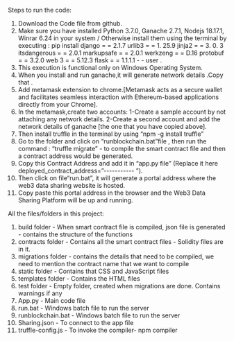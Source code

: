 Steps to run the code:
1. Download the Code file from github.
2. Make sure you have installed Python 3.7.0, Ganache 2.7.1, Nodejs 18.17.1, Winrar 6.24
in your system / Otherwise install them using the terminal by executing : pip install django = = 2.1.7 urlib3 = = 1. 25.9 jinja2 = = 3. 0. 3 itsdangerous = = 2.0.1 markupsafe = = 2.0.1 werkzeng = = D.16 protobuf = = 3.2.0 web 3 = = 5.12.3 flask = = 1.1.1.1 - - user .
3. This execution is functional only on Windows Operating System.
4. When you install and run ganache,it will generate network details .Copy that .
5. Add metamask extension to chrome.[Metamask acts as a secure wallet and facilitates
seamless interaction with Ethereum-based applications directly from your Chrome].
6. In the metamask,create two accounts:
1-Create a sample account by not attaching any network details.
2-Create a second account and add the network details of ganache [the one that you have copied above].
7. Then install truffle in the terminal by using “npm -g install truffle”
8. Go to the folder and click on “runblockchain.bat”file , then run the command : “truffle
migrate” - to compile the smart contract file and then a contract address would be
generated.
9. Copy this Contract Address and add it in “app.py file” (Replace it here
deployed_contract_address=”----------- ”).
10. Then click on file“run.bat”, it will generate a portal address where the web3 data sharing
website is hosted.
11. Copy paste this portal address in the browser and the Web3 Data Sharing Platform will be
up and running.

All the files/folders in this project:
1. build folder - When smart contract file is compiled, json file is generated - contains the structure of the functions
2. contracts folder - Contains all the smart contract files - Solidity files are in it.
3. migrations folder - contains the details that need to be compiled, we need to
mention the contract name that we want to compile
4. static folder - Contains that CSS and JavaScript files
5. templates folder - Contains the HTML files
6. test folder - Empty folder, created when migrations are done. Contains warnings if
any
7. App.py - Main code file
8. run.bat - Windows batch file to run the server
9. runblockchain.bat - Windows batch file to run the server
10. Sharing.json - To connect to the app file
11. truffle-config.js - To invoke the compiler- npm compiler
